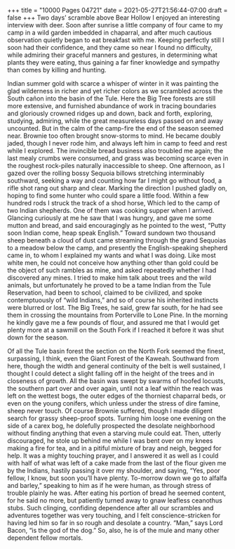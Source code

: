 +++
title = "10000 Pages 04721"
date = 2021-05-27T21:56:44-07:00
draft = false
+++
Two days’ scramble above Bear Hollow I enjoyed an interesting interview with deer. Soon after sunrise a little company of four came to my camp in a wild garden imbedded in chaparral, and after much cautious observation quietly began to eat breakfast with me. Keeping perfectly still I soon had their confidence, and they came so near I found no difficulty, while admiring their graceful manners and gestures, in determining what plants they were eating, thus gaining a far finer knowledge and sympathy than comes by killing and hunting.

Indian summer gold with scarce a whisper of winter in it was painting the glad wilderness in richer and yet richer colors as we scrambled across the South cañon into the basin of the Tule. Here the Big Tree forests are still more extensive, and furnished abundance of work in tracing boundaries and gloriously crowned ridges up and down, back and forth, exploring, studying, admiring, while the great measureless days passed on and away uncounted. But in the calm of the camp-fire the end of the season seemed near. Brownie too often brought snow-storms to mind. He became doubly jaded, though I never rode him, and always left him in camp to feed and rest while I explored. The invincible bread business also troubled me again; the last mealy crumbs were consumed, and grass was becoming scarce even in the roughest rock-piles naturally inaccessible to sheep. One afternoon, as I gazed over the rolling bossy Sequoia billows stretching interminably southward, seeking a way and counting how far I might go without food, a rifle shot rang out sharp and clear. Marking the direction I pushed gladly on, hoping to find some hunter who could spare a little food. Within a few hundred rods I struck the track of a shod horse, Which led to the camp of two Indian shepherds. One of them was cooking supper when I arrived. Glancing curiously at me he saw that I was hungry, and gave me some mutton and bread, and said encouragingly as he pointed to the west, “Putty soon Indian come, heap speak English.” Toward sundown two thousand sheep beneath a cloud of dust came streaming through the grand Sequoias to a meadow below the camp, and presently the English-speaking shepherd came in, to whom I explained my wants and what I was doing. Like most white men, he could not conceive how anything other than gold could be the object of such rambles as mine, and asked repeatedly whether I had discovered any mines. I tried to make him talk about trees and the wild animals, but unfortunately he proved to be a tame Indian from the Tule Reservation, had been to school, claimed to be civilized, and spoke contemptuously of “wild Indians,” and so of course his inherited instincts were blurred or lost. The Big Trees, he said, grew far south, for he had see them in crossing the mountains from Porterville to Lone Pine. In the morning he kindly gave me a few pounds of flour, and assured me that I would get plenty more at a sawmill on the South Fork if I reached it before it was shut down for the season.

Of all the Tule basin forest the section on the North Fork seemed the finest, surpassing, I think, even the Giant Forest of the Kaweah. Southward from here, though the width and general continuity of the belt is well sustained, I thought I could detect a slight falling off in the height of the trees and in closeness of growth. All the basin was swept by swarms of hoofed locusts, the southern part over and over again, until not a leaf within the reach was left on the wettest bogs, the outer edges of the thorniest chaparral beds, or even on the young conifers, which unless under the stress of dire famine, sheep never touch. Of course Brownie suffered, though I made diligent search for grassy sheep-proof spots. Turning him loose one evening on the side of a carex bog, he dolefully prospected the desolate neighborhood without finding anything that even a starving mule could eat. Then, utterly discouraged, he stole up behind me while I was bent over on my knees making a fire for tea, and in a pitiful mixture of bray and neigh, begged for help. It was a mighty touching prayer, and I answered it as well as I could with half of what was left of a cake made from the last of the flour given me by the Indians, hastily passing it over my shoulder, and saying, “Yes, poor fellow, I know, but soon you’ll have plenty. To-morrow down we go to alfalfa and barley,” speaking to him as if he were human, as through stress of trouble plainly he was. After eating his portion of bread he seemed content, for he said no more, but patiently turned away to gnaw leafless ceanothus stubs. Such clinging, confiding dependence after all our scrambles and adventures together was very touching, and I felt conscience-stricken for having led him so far in so rough and desolate a country. “Man,” says Lord Bacon, “is the god of the dog.” So, also, he is of the mule and many other dependent fellow mortals.
